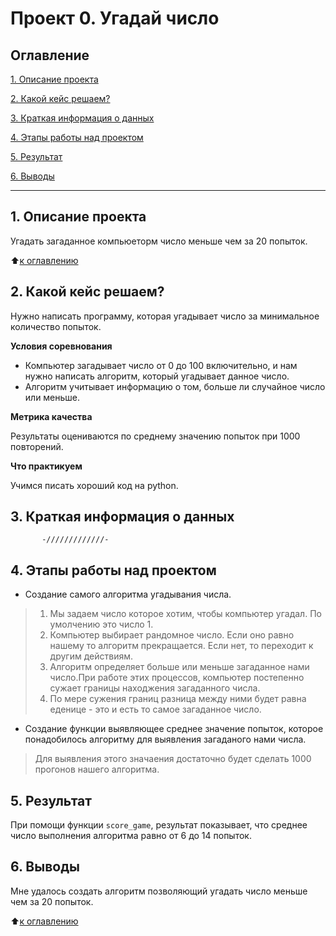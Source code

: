 # **Проект 0. Угадай число**

## **Оглавление** <a name="Оглавление"></a>
[1. Описание проекта](#Описание_проекта)

[2. Какой кейс решаем?](#Какой_кейс_решаем?)

[3. Краткая информация о данных](#Краткая_информация_о_данных)

[4. Этапы работы над проектом](#Этапы_работы_над_проектом)

[5. Результат](#Результат)

[6. Выводы](#Выводы)

---


## **1. Описание проекта** <a name="Описание_проекта"></a>
Угадать загаданное компьюеторм число меньше чем за 20 попыток.

:arrow_up:[к оглавлению](#Оглавление)

## **2. Какой кейс решаем?** <a name="Какой_кейс_решаем?"></a>
Нужно написать программу, которая угадывает число за минимальное количество попыток.

 **Условия соревнования**
 - Компьютер загадывает число от 0 до 100 включительно, и нам нужно написать алгоритм, который угадывает данное число.
 - Алгоритм учитывает информацию о том, больше ли случайное число или меньше.

 **Метрика качества**

 Результаты оцениваются по среднему значению попыток при 1000 повторений.

 **Что практикуем**

 Учимся писать хороший код на python.


## **3. Краткая информация о данных** <a name="Краткая_информация_о_данных"></a>
           -/////////////-

## **4. Этапы работы над проектом** <a name="Этапы_работы_над_проектом"></a>
-  Создание самого алгоритма угадывания числа.
> 1. Мы задаем число которое хотим, чтобы компьютер угадал. По умолчению это число 1.
> 2. Компьютер выбирает рандомное число. Если оно равно нашему то алгоритм прекращается. Если нет, то переходит к другим действиям.
> 3. Алгоритм определяет больше или меньше загаданное нами число.При работе этих процессов, компьютер постепенно сужает границы находжения загаданного числа.
> 4. По мере сужения границ разница между ними будет равна еденице - это и есть то самое загаданное число.
- Создание функции выявляющее среднее значение попыток, которое понадобилось алгоритму для выявления загаданого нами числа.

> Для выявления этого значаения достаточно будет сделать 1000 прогонов нашего алгоритма.



## **5. Результат** <a name="Результат"></a>
При помощи функции `score_game`, результат показывает, что среднее число выполнения алгоритма равно от 6 до 14 попыток.

## **6. Выводы** <a name="Выводы"></a>
Мне удалось создать алгоритм позволяющий угадать число меньше чем за 20 попыток.

:arrow_up:[к оглавлению](#Оглавление)
